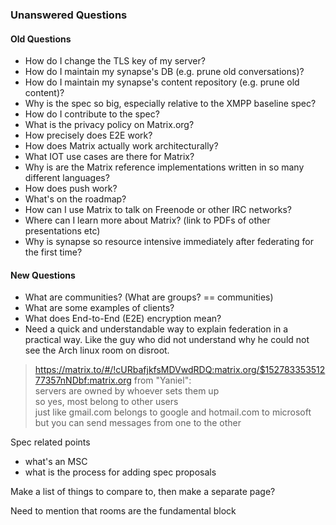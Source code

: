 ### Unanswered Questions

#### Old Questions

* How do I change the TLS key of my server?
* How do I maintain my synapse's DB (e.g. prune old conversations)?
* How do I maintain my synapse's content repository (e.g. prune old content)?
* Why is the spec so big, especially relative to the XMPP baseline spec?
* How do I contribute to the spec?
* What is the privacy policy on Matrix.org?
* How precisely does E2E work?
* How does Matrix actually work architecturally?
* What IOT use cases are there for Matrix?
* Why is are the Matrix reference implementations written in so many different languages?
* How does push work?
* What's on the roadmap?
* How can I use Matrix to talk on Freenode or other IRC networks?
* Where can I learn more about Matrix?  (link to PDFs of other presentations etc)
* Why is synapse so resource intensive immediately after federating for the first time?

#### New Questions

* What are communities? (What are groups? == communities)
* What are some examples of clients?
* What does End-to-End (E2E) encryption mean?
* Need a quick and understandable way to explain federation in a practical way. Like the guy who did not understand why he could not see the Arch linux room on disroot.

> https://matrix.to/#/!cURbafjkfsMDVwdRDQ:matrix.org/$15278335351277357nNDbf:matrix.org from "Yaniel":  
> servers are owned by whoever sets them up  
> so yes, most belong to other users  
> just like gmail.com belongs to google and hotmail.com to microsoft  
> but you can send messages from one to the other

Spec related points

* what's an MSC
* what is the process for adding spec proposals

Make a list of things to compare to, then make a separate page?

Need to mention that rooms are the fundamental block